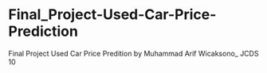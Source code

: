 # Final_Project-Used-Car-Price-Prediction
Final Project Used Car Price Predition by Muhammad Arif Wicaksono_ JCDS 10
